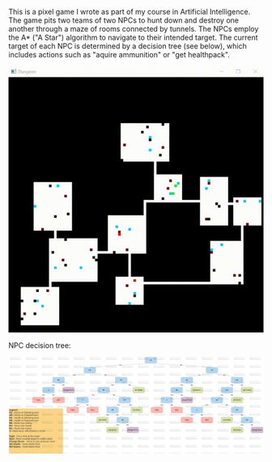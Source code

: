 
This is a pixel game I wrote as part of my course in Artificial Intelligence. The game pits two teams of two NPCs to hunt down and destroy one another through a maze of rooms connected by tunnels. The NPCs employ the A* ("A Star") algorithm to navigate to their intended target. The current target of each NPC is determined by a decision tree (see below), which includes actions such as "aquire ammunition" or "get healthpack".

![me](https://github.com/RoyAbr121/AI-Game/blob/master/AIGame.gif)

NPC decision tree:

![me](https://github.com/RoyAbr121/AI-Game/blob/master/DecisionTree.jpg)
